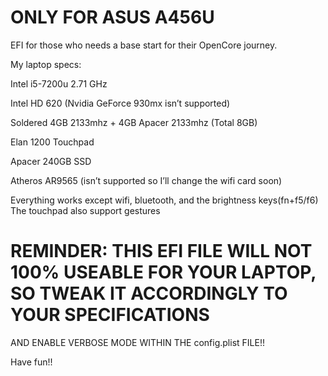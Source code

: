 # ONLY FOR ASUS A456U
EFI for those who needs a base start for their OpenCore journey.

My laptop specs:

Intel i5-7200u 2.71 GHz

Intel HD 620 (Nvidia GeForce 930mx isn’t supported)

Soldered 4GB 2133mhz + 4GB Apacer 2133mhz (Total 8GB)

Elan 1200 Touchpad

Apacer 240GB SSD

Atheros AR9565 (isn’t supported so I’ll change the wifi card soon)

Everything works except wifi, bluetooth, and the brightness keys(fn+f5/f6)
The touchpad also support gestures
# REMINDER: THIS EFI FILE WILL NOT 100% USEABLE FOR YOUR LAPTOP, SO TWEAK IT ACCORDINGLY TO YOUR SPECIFICATIONS
AND ENABLE VERBOSE MODE WITHIN THE config.plist FILE!!

Have fun!!
